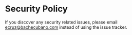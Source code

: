 # Security Policy

If you discover any security related issues, please email ecruz@bachecubano.com instead of using the issue tracker.
